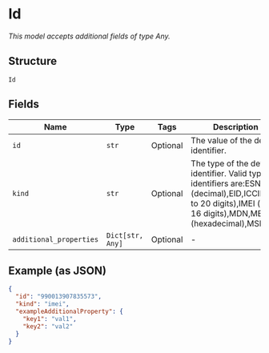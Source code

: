 
# Id

*This model accepts additional fields of type Any.*

## Structure

`Id`

## Fields

| Name | Type | Tags | Description |
|  --- | --- | --- | --- |
| `id` | `str` | Optional | The value of the device identifier. |
| `kind` | `str` | Optional | The type of the device identifier. Valid types of identifiers are:ESN (decimal),EID,ICCID (up to 20 digits),IMEI (up to 16 digits),MDN,MEID (hexadecimal),MSISDN. |
| `additional_properties` | `Dict[str, Any]` | Optional | - |

## Example (as JSON)

```json
{
  "id": "990013907835573",
  "kind": "imei",
  "exampleAdditionalProperty": {
    "key1": "val1",
    "key2": "val2"
  }
}
```

